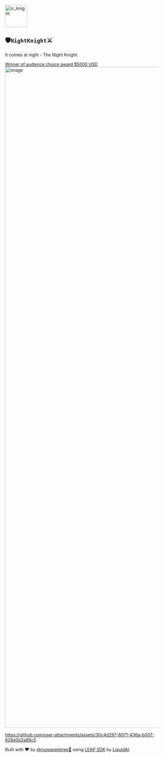<img width="72" height="72" alt="ic_knight" src="https://github.com/user-attachments/assets/c7f67e1e-34cc-4d6f-ab11-ff5c4bed30d5" />

## 🛡️`NightKnight`⚔️

It comes at night - The Night Knight.

[Winner of audience choice award $5000 USD](https://x.com/LiquidAI_/status/1959039478036631751)
<img width="2880" height="2160" alt="image" src="https://github.com/user-attachments/assets/ae7001b5-c7a5-4cab-89c3-a9b58c54ae71" />




https://github.com/user-attachments/assets/30c4d297-6071-436a-b007-626e0b2a88c5


Built with ❤️ by [@rozeappletree🐊](https://github.com/rozeappletree/) using [LEAP SDK](https://leap.liquid.ai/) by [LiquidAI](https://www.liquid.ai/).

